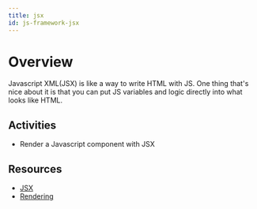 ```yaml
---
title: jsx
id: js-framework-jsx
---
```


# Overview

Javascript XML(JSX) is like a way to write HTML with JS. One thing that's nice about it is that you can put JS variables and logic directly into what looks like HTML.

## Activities

- Render a Javascript component with JSX

## Resources

- [JSX](https://reactjs.org/docs/introducing-jsx.html)
- [Rendering](https://reactjs.org/docs/rendering-elements.html)
